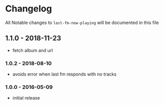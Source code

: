 # Changelog

All Notable changes to `last-fm-now-playing` will be documented in this file

## 1.1.0 - 2018-11-23

- fetch album and url

### 1.0.2 - 2018-08-10

- avoids error when last fm responds with no tracks

### 1.0.0 - 2016-05-09

- initial release
